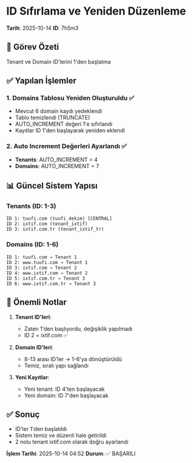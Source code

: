 # ID Sıfırlama ve Yeniden Düzenleme
**Tarih**: 2025-10-14
**ID**: 7h5m3

## 🎯 Görev Özeti
Tenant ve Domain ID'lerini 1'den başlatma

## ✅ Yapılan İşlemler

### 1. Domains Tablosu Yeniden Oluşturuldu ✅
- Mevcut 6 domain kaydı yedeklendi
- Tablo temizlendi (TRUNCATE)
- AUTO_INCREMENT değeri 1'e sıfırlandı
- Kayıtlar ID 1'den başlayarak yeniden eklendi

### 2. Auto Increment Değerleri Ayarlandı ✅
- **Tenants**: AUTO_INCREMENT = 4
- **Domains**: AUTO_INCREMENT = 7

## 📊 Güncel Sistem Yapısı

### Tenants (ID: 1-3)
```
ID 1: tuufi.com (tuufi_4ekim) [CENTRAL]
ID 2: ixtif.com (tenant_ixtif)
ID 3: ixtif.com.tr (tenant_ixtif_tr)
```

### Domains (ID: 1-6)
```
ID 1: tuufi.com → Tenant 1
ID 2: www.tuufi.com → Tenant 1
ID 3: ixtif.com → Tenant 2
ID 4: www.ixtif.com → Tenant 2
ID 5: ixtif.com.tr → Tenant 3
ID 6: www.ixtif.com.tr → Tenant 3
```

## 🎯 Önemli Notlar

1. **Tenant ID'leri**:
   - Zaten 1'den başlıyordu, değişiklik yapılmadı
   - ID 2 = ixtif.com ✅

2. **Domain ID'leri**:
   - 8-13 arası ID'ler → 1-6'ya dönüştürüldü
   - Temiz, sıralı yapı sağlandı

3. **Yeni Kayıtlar**:
   - Yeni tenant: ID 4'ten başlayacak
   - Yeni domain: ID 7'den başlayacak

## ✅ Sonuç
- ID'ler 1'den başlatıldı
- Sistem temiz ve düzenli hale getirildi
- 2 nolu tenant ixtif.com olarak doğru ayarlandı

**İşlem Tarihi**: 2025-10-14 04:52
**Durum**: ✅ BAŞARILI
